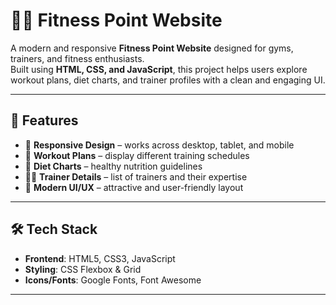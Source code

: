 # 🏋️‍♂️ Fitness Point Website

A modern and responsive **Fitness Point Website** designed for gyms, trainers, and fitness enthusiasts.  
Built using **HTML, CSS, and JavaScript**, this project helps users explore workout plans, diet charts, and trainer profiles with a clean and engaging UI.

---

## 🚀 Features
- 📱 **Responsive Design** – works across desktop, tablet, and mobile  
- 🏃 **Workout Plans** – display different training schedules  
- 🍎 **Diet Charts** – healthy nutrition guidelines  
- 🧑‍🏫 **Trainer Details** – list of trainers and their expertise  
- 🎨 **Modern UI/UX** – attractive and user-friendly layout  

---

## 🛠️ Tech Stack
- **Frontend**: HTML5, CSS3, JavaScript  
- **Styling**: CSS Flexbox & Grid  
- **Icons/Fonts**: Google Fonts, Font Awesome  

---
